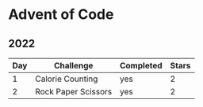 # Advent of Code

## 2022

| Day | Challenge           | Completed | Stars |
| --- | ------------------- | --------- | ----- |
| 1   | Calorie Counting    | yes       | 2     |
| 2   | Rock Paper Scissors | yes       | 2     |
